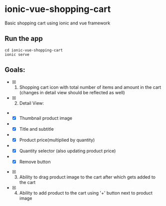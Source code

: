 # ionic-vue-shopping-cart

Basic shopping cart using ionic and vue framework

## Run the app

```
cd ionic-vue-shopping-cart
ionic serve
```

## Goals:

- [x] 1. Shopping cart icon with total number of items and amount in the cart (changes in detail view should be reflected as well)
- [x] 2. Detail View:
- - [x] Thumbnail product image
- - [x] Title and subtitle
- - [x] Product price(multiplied by quantity)
- - [x] Quantity selector (also updating product price)
- - [x] Remove button
- [x] 3. Ability to drag product image to the cart after which gets added to the cart
- [x] 4. Ability to add product to the cart using '+' button next to product image
